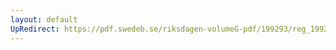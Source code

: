 ```yaml
---
layout: default
UpRedirect: https://pdf.swedeb.se/riksdagen-volumeG-pdf/199293/reg_199293/reg_199293_0306.pdf
---
```

